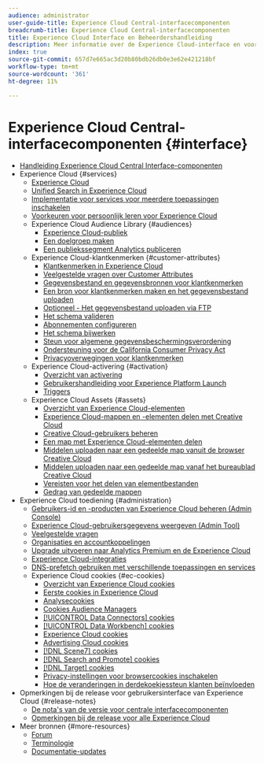 ```yaml
---
audience: administrator
user-guide-title: Experience Cloud Central-interfacecomponenten
breadcrumb-title: Experience Cloud Central-interfacecomponenten
title: Experience Cloud Interface en Beheerdershandleiding
description: Meer informatie over de Experience Cloud-interface en voorkeuren voor gebruikersaccounts. Leer hoe u naar zakelijke objecten kunt zoeken en gebruikers en producten kunt beheren. Klantkenmerken, Audience Library, cookies en share Experience Cloud Assets configureren.
index: true
source-git-commit: 657d7e665ac3d20b80bdb26db0e3e62e421218bf
workflow-type: tm+mt
source-wordcount: '361'
ht-degree: 11%

---
```



# Experience Cloud Central-interfacecomponenten {#interface}

+ [Handleiding Experience Cloud Central Interface-componenten](experience-cloud.md)
+ Experience Cloud {#services}
   + [Experience Cloud](core-services-landing.md)
   + [Unified Search in Experience Cloud](search-experience-cloud.md)
   + [Implementatie voor services voor meerdere toepassingen inschakelen](core-services.md)
   + [Voorkeuren voor persoonlijk leren voor Experience Cloud](personalized-learning-preferences.md)
   + Experience Cloud Audience Library {#audiences}
      + [Experience Cloud-publiek](audience-library.md)
      + [Een doelgroep maken](t-audience-create.md)
      + [Een publiekssegment Analytics publiceren](t-publish-audience-segment.md)
   + Experience Cloud-klantkenmerken {#customer-attributes}
      + [Klantkenmerken in Experience Cloud](attributes.md)
      + [Veelgestelde vragen over Customer Attributes](faq-crs.md)
      + [Gegevensbestand en gegevensbronnen voor klantkenmerken](crs-data-file.md)
      + [Een bron voor klantkenmerken maken en het gegevensbestand uploaden](t-crs-usecase.md)
      + [Optioneel - Het gegevensbestand uploaden via FTP](t-upload-attributes-ftp.md)
      + [Het schema valideren](validate-schema.md)
      + [Abonnementen configureren](subscription.md)
      + [Het schema bijwerken](t-update-schema.md)
      + [Steun voor algemene gegevensbeschermingsverordening](gdpr.md)
      + [Ondersteuning voor de California Consumer Privacy Act](ccpa.md)
      + [Privacyoverwegingen voor klantkenmerken](privacy-mac.md)
   + Experience Cloud-activering {#activation}
      + [Overzicht van activering](activation.md)
      + [Gebruikershandleiding voor Experience Platform Launch](https://experienceleague.adobe.com/docs/experience-platform/tags/home.html?lang=en)
      + [Triggers](triggers.md)
   + Experience Cloud Assets {#assets}
      + [Overzicht van Experience Cloud-elementen](experience-cloud-assets.md)
      + [Experience Cloud-mappen en -elementen delen met Creative Cloud](creative-cloud.md)
      + [Creative Cloud-gebruikers beheren](t-admin-add-cc-user.md)
      + [Een map met Experience Cloud-elementen delen](t-share-creative-cloud.md)
      + [Middelen uploaden naar een gedeelde map vanuit de browser Creative Cloud](t-upload-asset-cc.md)
      + [Middelen uploaden naar een gedeelde map vanaf het bureaublad Creative Cloud](t-cc-asset-upload-thor.md)
      + [Vereisten voor het delen van elementbestanden](assets-file-reqs.md)
      + [Gedrag van gedeelde mappen](asset-behavior.md)
+ Experience Cloud toediening {#administration}
   + [Gebruikers-id en -producten van Experience Cloud beheren (Admin Console)](admin-getting-started.md)
   + [Experience Cloud-gebruikersgegevens weergeven (Admin Tool)](admin-tool-experience-cloud.md)
   + [Veelgestelde vragen](faq.md)
   + [Organisaties en accountkoppelingen](organizations.md)
   + [Upgrade uitvoeren naar Analytics Premium en de Experience Cloud](upgrade-to-analytics-premium.md)
   + [Experience Cloud-integraties](marketing-cloud-integrations.md)
   + [DNS-prefetch gebruiken met verschillende toepassingen en services](dns-prefetch.md)
   + Experience Cloud cookies {#ec-cookies}
      + [Overzicht van Experience Cloud cookies](cookies-privacy.md)
      + [Eerste cookies in Experience Cloud](cookies-first-party.md)
      + [Analysecookies](cookies-analytics.md)
      + [Cookies Audience Managers](cookies-am.md)
      + [[!UICONTROL Data Connectors] cookies](cookies-dc.md)
      + [[!UICONTROL Data Workbench] cookies](cookies-insight.md)
      + [Experience Cloud cookies](cookies-mc.md)
      + [Advertising Cloud cookies](cookies-advertising-cloud.md)
      + [[!DNL Scene7] cookies](cookies-s7.md)
      + [[!DNL Search and Promote] cookies](cookies-snp.md)
      + [[!DNL Target] cookies](cookies-target.md)
      + [Privacy-instellingen voor browsercookies inschakelen](browser-cookie-settings.md)
      + [Hoe de veranderingen in derdekoekjessteun klanten beïnvloeden](cookies-thirdparty.md)
+ Opmerkingen bij de release voor gebruikersinterface van Experience Cloud {#release-notes}
   + [De nota&#39;s van de versie voor centrale interfacecomponenten](release-notes.md)
   + [Opmerkingen bij de release voor alle Experience Cloud](https://experienceleague.adobe.com/docs/release-notes/experience-cloud/current.html?lang=en)
+ Meer bronnen {#more-resources}
   + [Forum](https://experienceleaguecommunities.adobe.com/)
   + [Terminologie](terms.md)
   + [Documentatie-updates](doc-updates.md)
